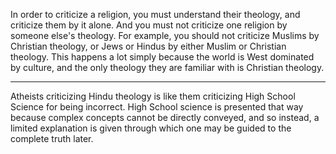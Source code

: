 In order to criticize a religion, you must understand their theology, and criticize them by it alone. And you must not criticize one religion by someone else's theology. For example, you should not criticize Muslims by Christian theology, or Jews or Hindus by either Muslim or Christian theology. This happens a lot simply because the world is West dominated by culture, and the only theology they are familiar with is Christian theology.

---

Atheists criticizing Hindu theology is like them criticizing High School Science for being incorrect. High School science is presented that way because complex concepts cannot be directly conveyed, and so instead, a limited explanation is given through which one may be guided to the complete truth later.
